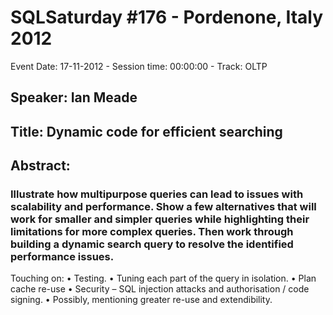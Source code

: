 # SQLSaturday #176 - Pordenone, Italy 2012
Event Date: 17-11-2012 - Session time: 00:00:00 - Track: OLTP
## Speaker: Ian Meade
## Title: Dynamic code for efficient searching 
## Abstract:
### Illustrate how multipurpose queries can lead to issues with scalability and performance. Show a few alternatives that will work for smaller and simpler queries while highlighting their limitations for more complex queries. Then work through building a dynamic search query to resolve the identified performance issues. 
Touching on: 
• Testing. 
• Tuning each part of the query in isolation. 
• Plan cache re-use 
• Security – SQL injection attacks and authorisation / code signing. 
• Possibly, mentioning greater re-use and extendibility. 

